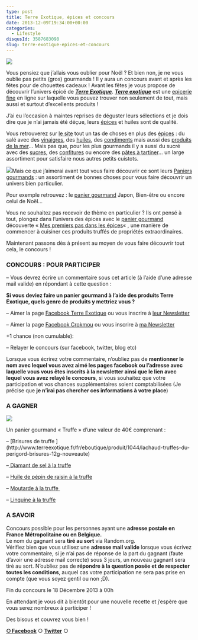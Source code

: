 ```yaml
---
type: post
title: Terre Exotique, épices et concours
date: 2013-12-09T19:34:00+00:00
categories: 
  - Lifestyle
disqusId: 3587683098
slug: terre-exotique-epices-et-concours
---
```


![](http://www.crokmou.com/wp-content/uploads/2013/12/concours_terre_exotique_crokmou-225x3001-225x300.jpg)

Vous pensiez que j’allais vous oublier pour Noël ? Et bien non, je ne vous oublie pas petits (gros) gourmands ! Il y aura un concours avant et après les fêtes pour de chouettes cadeaux ! Avant les fêtes je vous propose de découvrir l’univers épicé de **[_Terre Exotique_](http://www.terreexotique.fr/)**. **[_Terre exotique_](http://www.terreexotique.fr/)** est une [epicerie fine](http://www.terreexotique.fr/) en ligne sur laquelle vous pouvez trouver non seulement de tout, mais aussi et surtout d’excellents produits !

J’ai eu l’occasion à maintes reprises de déguster leurs sélections et je dois dire que je n’ai jamais été déçue, leurs [épices](http://www.terreexotique.fr/fr/eboutique/6/epices) et huiles sont de qualité. 

Vous retrouverez sur [le site](http://www.terreexotique.fr/) tout un tas de choses en plus des [épices](http://www.terreexotique.fr/fr/eboutique/6/epices) : du salé avec des [vinaigres](http://www.terreexotique.fr/fr/eboutique/21/huiles-et-vinaigres), des [huiles](http://www.terreexotique.fr/fr/eboutique/21/huiles-et-vinaigres), des [condiments](http://www.terreexotique.fr/fr/eboutique/14/condiments) mais aussi des [produits de la mer](http://www.terreexotique.fr/fr/eboutique/partenaire/espinaler)… Mais pas que, pour les plus gourmands il y a aussi du sucré avec des [sucres](http://www.terreexotique.fr/fr/eboutique/25/26/patisserie/sucre-aromatise), des [confitures](http://www.terreexotique.fr/fr/eboutique/partenaire/comptoirs-de-st-malo) ou encore des [pâtes à tartiner](http://www.terreexotique.fr/fr/eboutique/25/47/patisserie/chocolat)… un large assortiment pour satisfaire nous autres petits cuistots.

[![](http://www.crokmou.com/wp-content/uploads/2013/12/COFFRET-NOEL_-300x3001-300x300.jpg)](http://www.crokmou.com/wp-content/uploads/2013/12/COFFRET-NOEL_-300x3001.jpg)Mais ce que j’aimerai avant tout vous faire découvrir ce sont leurs [Paniers gourmands](http://www.terreexotique.fr/coffret-cadeau-panier-goumand) : un assortiment de bonnes choses pour vous faire découvrir un univers bien particulier.

Pour exemple retrouvez : le [panier gourmand](http://www.terreexotique.fr/coffret-cadeau-panier-goumand) Japon, Bien-être ou encore celui de Noël… 

Vous ne souhaitez pas recevoir de thème en particulier ? Ils ont pensé à tout, plongez dans l’univers des épices avec le [panier gourmand](http://www.terreexotique.fr/coffret-cadeau-panier-goumand) découverte « [Mes premiers pas dans les épices](http://www.terreexotique.fr/fr/eboutique/produit/1061/coffret-cadeau-mes-premiers-pas-dans-les-epices-)« , une manière de commencer à cuisiner ces produits truffés de propriétés extraordinaires.

Maintenant passons dès à présent au moyen de vous faire découvrir tout cela, le concours !

### CONCOURS : POUR PARTICIPER

– Vous devrez écrire un commentaire sous cet article (à l’aide d’une adresse mail valide) en répondant à cette question :

**Si vous deviez faire un panier gourmand à l’aide des produits Terre Exotique, quels genre de produits y mettriez vous ?**

– Aimer la page [Facebook Terre Exotique](https://www.facebook.com/pages/Terre-Exotique/123817720969480?fref=ts) ou vous inscrire à [leur Newsletter](http://www.terreexotique.fr/)

– Aimer la page [Facebook Crokmou](https://www.facebook.com/pages/CroKMou/148093255259077) ou vous inscrire à [ma Newsletter](http://www.crokmou.com/p/newsletter_18.html)

+1 chance (non cumulable): 

– Relayer le concours (sur facebook, twitter, blog etc) 

Lorsque vous écrirez votre commentaire, n’oubliez pas de **mentionner le nom avec lequel vous avez aimé les pages facebook ou l’adresse avec laquelle vous vous êtes inscrits à la newsletter ainsi que le lien avec lequel vous avez relayé le concours**, si vous souhaitez que votre participation et vos chances supplémentaires soient comptabilisées (Je précise que **je n’irai pas chercher ces informations à votre place**)

### A GAGNER

[![](http://www.crokmou.com/wp-content/uploads/2013/12/COFFRET-TRUFFE_1-300x3001-300x300.png)](http://www.crokmou.com/wp-content/uploads/2013/12/COFFRET-TRUFFE_1-300x3001.png)

Un panier gourmand « Truffe » d’une valeur de 40€ comprenant :

<div style="text-align: left;">

<div>– [Brisures de truffe ](http://www.terreexotique.fr/fr/eboutique/produit/1044/lachaud-truffes-du-perigord-brisures-12g-nouveaute)

–[ Diamant de sel à la truffe](http://www.terreexotique.fr/fr/eboutique/produit/455/diamant-de-sel-a-la-truffe-60-g)

– [Huile de pépin de raisin à la truffe](http://www.terreexotique.fr/fr/eboutique/produit/265/huile-de-pepins-de-raisin-aromatisee-a-la-truffe-0.15-l)

– [Moutarde à la truffe ](http://www.terreexotique.fr/fr/eboutique/produit/1049/moutarde-a-la-truffe-100g-nouveaute)

– [ Linguine à la truffe](http://www.terreexotique.fr/fr/eboutique/produit/995/morelli-linguine-truffe-250g-21120-)

</div>

</div>

### A SAVOIR

Concours possible pour les personnes ayant une **adresse postale en France Métropolitaine ou en Belgique.**  
Le nom du gagnant sera **tiré au sort** via Random.org.  
Vérifiez bien que vous utilisez une **adresse mail valide** lorsque vous écrivez votre commentaire, si je n’ai pas de réponse de la part du gagnant (faute d’avoir une adresse mail correcte) sous 3 jours, un nouveau gagnant sera tiré au sort. N’oubliez pas de **répondre à la question posée et de respecter toutes les conditions**, auquel cas votre participation ne sera pas prise en compte (que vous soyez gentil ou non ;D).

Fin du concours le 18 Décembre 2013 à 00h 

En attendant je vous dit à bientôt pour une nouvelle recette et j’espère que vous serez nombreux à participer !

Des bisous et couvrez vous bien !

[**○<span style="font-size: xx-small; margin: 0px; outline: 0px; padding: 0px;"><span style="font-family: Arial, Helvetica, sans-serif; margin: 0px; outline: 0px; padding: 0px;"> </span></span>Facebook**](https://www.facebook.com/pages/CroKMou/148093255259077) ○ [**Twitter**](https://twitter.com/Crokmou) ○


